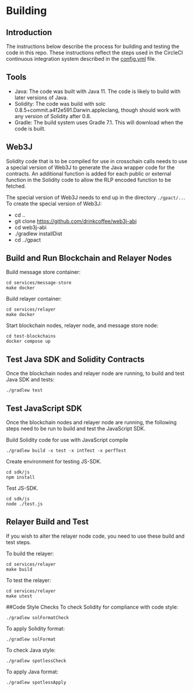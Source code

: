 # Building
## Introduction
The instructions below describe the process for building and testing
the code in this repo. These instructions reflect the steps used in 
the CircleCI continuous integration system described in the
[config.yml](../.circleci/config.yml) file. 

## Tools

* Java: The code was built with Java 11. The code is likely to build with later versions of Java.
* Solidity:  The code was build with solc 0.8.5+commit.a4f2e591.Darwin.appleclang, though should work with any 
version of Solidity after 0.8.
* Gradle: The build system uses Gradle 7.1. This will download when the code is built.

## Web3J
Solidity code that is to be compiled for use in crosschain calls needs to use
a special version of Web3J to generate the Java wrapper code for the contracts. 
An additional function is added for each public or external function in the Solidity
code to allow the RLP encoded function to be fetched.  

The special version of Web3J needs to end up in the directory `./gpact/..`. To create the special version of Web3J:
* cd ..
* git clone https://github.com/drinkcoffee/web3j-abi
* cd web3j-abi
* ./gradlew installDist
* cd ../gpact

## Build and Run Blockchain and Relayer Nodes
Build message store container:
```$xslt
cd services/message-store
make docker
```
Build relayer container:
```$xslt
cd services/relayer
make docker
```

Start blockchain nodes, relayer node, and message store node:
```$xslt
cd test-blockchains
docker compose up
```

## Test Java SDK and Solidity Contracts
Once the blockchain nodes and relayer node are running, 
to build and test Java SDK and tests:
```$xslt
./gradlew test
```

## Test JavaScript SDK
Once the blockchain nodes and relayer node are running,
the following steps need to be run to build and test the JavaScript SDK.

Build Solidity code for use with JavaScript compile
```$xslt
./gradlew build -x test -x intTest -x perfTest
```

Create environment for testing JS-SDK.
```$xslt
cd sdk/js
npm install
```

Test JS-SDK.
```$xslt
cd sdk/js
node ./test.js
```

## Relayer Build and Test 
If you wish to alter the relayer node code, you need to use these build and test steps.  

To build the relayer:
```$xslt
cd services/relayer
make build
```

To test the relayer:
```$xslt
cd services/relayer
make utest
```

##Code Style Checks
To check Solidity for compliance with code style:
```$xslt
./gradlew solFormatCheck
```

To apply Solidity format:
```$xslt
./gradlew solFormat
```

To check Java style:
```$xslt
./gradlew spotlessCheck
```

To apply Java format:
```$xslt
./gradlew spotlessApply
```


